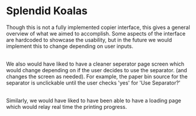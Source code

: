 # Splendid Koalas

Though this is not a fully implemented copier interface, this gives a general 
overview of what we aimed to accomplish. Some aspects of the interface are 
hardcoded to showcase the usability, but in the future we would implement this 
to change depending on user inputs. 

\
We also would have liked to have a cleaner seperator page screen 
which would change depending on if the user decides to use the separator. 
(and changes the screen as needed). 
For example, the paper bin source for the 
separator is unclickable until the user checks 'yes' for 'Use Separator?'

\
Similarly, we would have liked to have been 
able to have a loading page which would relay real time the printing progress. 



